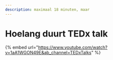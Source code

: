 ```yaml
---
description: maximaal 18 minuten, maar
---
```


# Hoelang duurt TEDx talk

{% embed url="https://www.youtube.com/watch?v=1aA1WGON49E&ab_channel=TEDxTalks" %}
